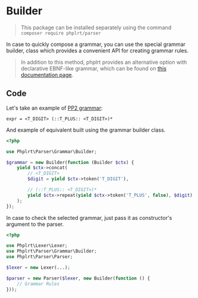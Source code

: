 # Builder

> This package can be installed separately using the command `composer require phplrt/parser`

In case to quickly compose a grammar, you can use the special grammar builder, 
class which provides a convenient API for creating grammar rules.

> In addition to this method, phplrt provides an alternative option with 
> declarative EBNF-like grammar, which can be found on
> [this documentation page](/docs/compiler/grammar).

## Code

Let's take an example of [PP2 grammar](/docs/compiler/grammar):

```ebnf
expr = <T_DIGIT> (::T_PLUS:: <T_DIGIT>)*
```

And example of equivalent built using the grammar builder class.

```php
<?php

use Phplrt\Parser\Grammar\Builder;

$grammar = new Builder(function (Builder $ctx) {
    yield $ctx->concat(
        // <T_DIGIT>
        $digit = yield $ctx->token('T_DIGIT'),

        // (::T_PLUS:: <T_DIGIT>)*
        yield $ctx->repeat(yield $ctx->token('T_PLUS', false), $digit)
    );
});
```

In case to check the selected grammar, just pass it as constructor's argument 
to the parser.

```php
<?php

use Phplrt\Lexer\Lexer;
use Phplrt\Parser\Grammar\Builder;
use Phplrt\Parser\Parser;

$lexer = new Lexer(...);

$parser = new Parser($lexer, new Builder(function () {
    // Grammar Rules
}));
```
